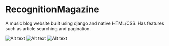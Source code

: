# RecognitionMagazine

A music blog website built using django and native HTML/CSS. Has features such as article searching and pagination. 

![Alt text](https://drive.google.com/file/d/1U0njWeroK6dcPs_xkkpItlso4iLUTrHm/view?usp=sharing)
![Alt text](https://drive.google.com/file/d/1dWMay1T_mtPoNQSzwVIWoWLlvtQ84pe3/view?usp=sharing)
![Alt text](https://drive.google.com/file/d/1tKFdYoFg-Mf_H6miTHPliKZLU04y-3eb/view?usp=sharing)
